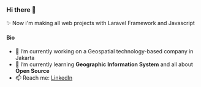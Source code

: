 ### Hi there 👋

✨ Now i'm making all web projects with Laravel Framework and Javascript

<!--
**cejeone/cejeone** is a ✨ _special_ ✨ repository because its `README.md` (this file) appears on your GitHub profile.

Here are some ideas to get you started: -->

#### Bio

- 🔭 I’m currently working on a Geospatial technology-based company in Jakarta
- 🌱 I’m currently learning **Geographic Information System** and all about **Open Source**
- 📫 Reach me: [LinkedIn](https://www.petanikode.com/](https://www.linkedin.com/in/muhammad-nur-ubaidillah-a06b59199/) "Muhammad Nur Ubaidillah")

<!--
- 👯 I’m looking to collaborate on ...
- 🤔 I’m looking for help with ...
- 💬 Ask me about ...
- 😄 Pronouns: ...
- ⚡ Fun fact: ... -->

